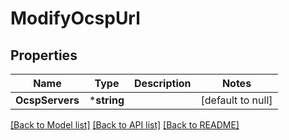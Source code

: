 # ModifyOcspUrl

## Properties
Name | Type | Description | Notes
------------ | ------------- | ------------- | -------------
**OcspServers** | ***string** |  | [default to null]

[[Back to Model list]](../README.md#documentation-for-models) [[Back to API list]](../README.md#documentation-for-api-endpoints) [[Back to README]](../README.md)


